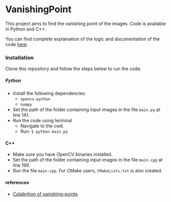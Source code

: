 # VanishingPoint

This project aims to find the vanishing point of the images.
Code is available in Python and C++.

You can find complete explaination of the logic and documentation of the code [here](https://www.scribd.com/document/510883652/Vanishing-Point).


### Installation

Clone this repository and follow the steps below to run the code.

##### Python
* Install the following dependencies.
    * `opencv-python`
    * `numpy`
* Set the path of the folder containing input images in the file `main.py` at line 141.
* Run the code using terminal
    * Navigate to the cwd.
    * Run: `$ python main.py`
    
#### C++
* Make sure you have OpenCV binaries installed.
* Set the path of the folder containing input images in the file `main.cpp` at line 199.
* Run the file `main.cpp`. For CMake users, `CMakeLists.txt` is also created.

#### references
* [Calabrition of vanishing-points](https://wenku.baidu.com/view/4c2f0e46bb4ae45c3b3567ec102de2bd9605de33.html?_wkts_=1667347905086&bdQuery=%E6%B6%88%E5%BD%B1%E7%82%B9%E6%A0%87%E5%AE%9A%E6%B3%95)
